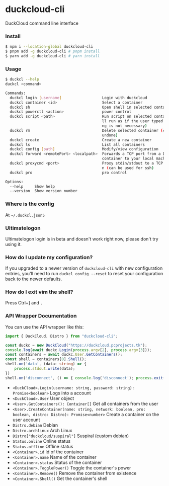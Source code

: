 # duckcloud-cli
DuckCloud command line interface
### Install
```sh
$ npm i --location-global duckcloud-cli
$ pnpm add -g duckcloud-cli # pnpm install
$ yarn add -g duckcloud-cli # yarn install
```
### Usage
```sh
$ duckcl --help
duckcl <command>

Commands:
  duckcl login [username]                  Login with duckcloud
  duckcl container <id>                    Select a container
  duckcl sh                                Open shell in selected container
  duckcl powerctl <action>                 power control
  duckcl script <path>                     Run script on selected container (*wi
                                           ll run as if the user typed it, sheba
                                           ng is not necessary)
  duckcl rm                                Delete selected container (cannot be
                                           undone)
  duckcl create                            Create a new container
  duckcl ls                                List all containers
  duckcl config [path]                     Modify/view configuration
  duckcl forward <remotePort> <localpath>  Forwards a TCP port from a DuckCloud
                                           container to your local machine
  duckcl proxycmd <port>                   Proxy stdin/stdout to a TCP connectio
                                           n (can be used for ssh)
  duckcl pro                               pro control

Options:
  --help     Show help                                                 [boolean]
  --version  Show version number                                       [boolean]

```
### Where is the config
At `~/.duckcl.json5`
### Ultimatelogon
Ultimatelogon login is in beta and doesn't work right now, please don't try using it.
### How do I update my configuration?
If you upgraded to a newer version of `duckcloud-cli` with new configuration entries,
you'll need to run `duckcl config --reset` to reset your configuration back to
the newer defaults.
### How do I exit ~~vim~~ the shell?
Press Ctrl+] and `.`
### API Wrapper Documentation
You can use the API wrapper like this:
```ts
import { DuckCloud, Distro } from "duckcloud-cli";

const duckc = new DuckCloud("https://duckcloud.pcprojects.tk");
console.log(await duckc.Login(process.argv[2], process.argv[3]));
const containers = await duckc.User.GetContainers();
const shell = containers[0].Shell();
shell.on('data', (data: string) => {
	process.stdout.write(data);
})
shell.on('disconnect', () => { console.log('disconnect'); process.exit(0) });
```
- `<DuckCloud>.Login(username: string, password: string): Promise<boolean>` Logs into a account
- `<DuckCloud>.User` User object
- `<User>.GetContainers(): Container[]` Get all containers from the user
- `<User>.CreateContainer(name: string, network: boolean, pro: boolean, distro: Distro): Promise<number>` Create a container on the user account
- `Distro.debian` Debian
- `Distro.archlinux` Arch Linux
- `Distro["duckcloud/suspiral"]` Suspiral (custom debian)
- `Status.online` Online status
- `Status.offline` Offline status
- `<Container>.id` Id of the container
- `<Container>.name` Name of the container
- `<Container>.status` Status of the container
- `<Container>.TogglePower()` Toggle the container's power
- `<Container>.Remove()` Remove the container from existence
- `<Container>.Shell()` Get the container's shell



